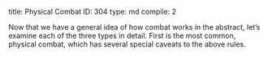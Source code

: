 title:          Physical Combat
ID:             304
type:           md
compile:        2


Now that we have a general idea of how combat works in the abstract, let’s examine each of the three types in detail. First is the most common, physical combat, which has several special caveats to the above rules.